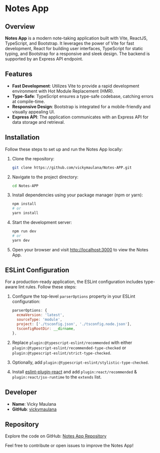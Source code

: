 # Notes App

## Overview

**Notes App** is a modern note-taking application built with Vite, ReactJS, TypeScript, and Bootstrap. It leverages the power of Vite for fast development, React for building user interfaces, TypeScript for static typing, and Bootstrap for a responsive and sleek design. The backend is supported by an Express API endpoint.

## Features

- **Fast Development**: Utilizes Vite to provide a rapid development environment with Hot Module Replacement (HMR).
- **Type-Safe**: TypeScript ensures a type-safe codebase, catching errors at compile-time.
- **Responsive Design**: Bootstrap is integrated for a mobile-friendly and visually appealing UI.
- **Express API**: The application communicates with an Express API for data storage and retrieval.

## Installation

Follow these steps to set up and run the Notes App locally:

1. Clone the repository:

    ```bash
    git clone https://github.com/vickymaulana/Notes-APP.git
    ```

2. Navigate to the project directory:

    ```bash
    cd Notes-APP
    ```

3. Install dependencies using your package manager (npm or yarn):

    ```bash
    npm install
    # or
    yarn install
    ```

4. Start the development server:

    ```bash
    npm run dev
    # or
    yarn dev
    ```

5. Open your browser and visit [http://localhost:3000](http://localhost:3000) to view the Notes App.

## ESLint Configuration

For a production-ready application, the ESLint configuration includes type-aware lint rules. Follow these steps:

1. Configure the top-level `parserOptions` property in your ESLint configuration:

    ```javascript
    parserOptions: {
      ecmaVersion: 'latest',
      sourceType: 'module',
      project: ['./tsconfig.json', './tsconfig.node.json'],
      tsconfigRootDir: __dirname,
    },
    ```

2. Replace `plugin:@typescript-eslint/recommended` with either `plugin:@typescript-eslint/recommended-type-checked` or `plugin:@typescript-eslint/strict-type-checked`.

3. Optionally, add `plugin:@typescript-eslint/stylistic-type-checked`.

4. Install [eslint-plugin-react](https://github.com/jsx-eslint/eslint-plugin-react) and add `plugin:react/recommended` & `plugin:react/jsx-runtime` to the `extends` list.

## Developer

- **Name**: Vicky Maulana
- **GitHub**: [vickymaulana](https://github.com/vickymaulana)

## Repository

Explore the code on GitHub: [Notes App Repository](https://github.com/vickymaulana/Notes-APP)

Feel free to contribute or open issues to improve the Notes App!